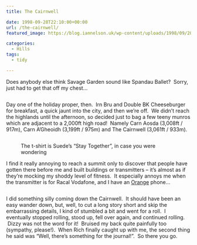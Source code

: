 ```yaml
---
title: The Cairnwell

date: 1998-09-28T22:10:00+00:00
url: /the-cairnwell/
featured_image: https://blog.iannelson.uk/wp-content/uploads/1998/09/2013_03_04_22_22_50-1.jpg

categories:
  - Hills
tags:
  - tidy

---
```

Does anybody else think Savage Garden sound like Spandau Ballet?  Sorry, just had to get that off my chest&#8230;<figure class="kg-card kg-image-card">

<img decoding="async" src="https://blog.iannelson.uk/wp-content/uploads/2023/08/2013_03_04_22_22_48.jpg" class="kg-image" alt loading="lazy" /> </figure> 

Day one of the holiday proper, then.  Irn Bru and Double BK Cheeseburger for breakfast, a quick jaunt into the city, and then we&#8217;re off.  We didn&#8217;t reach the highlands until the afternoon, so decided just to bag a few teeny munros which are adjacent to a 2,000ft high road!  Namely Carn Aosda (3,008ft / 917m), Carn A&#8217;Gheoidh (3,199ft / 975m) and The Cairnwell (3,061ft / 933m).<figure class="kg-card kg-image-card kg-card-hascaption">

<img decoding="async" src="https://blog.iannelson.uk/wp-content/uploads/2023/08/2013_03_04_22_22_50.jpg" class="kg-image" alt loading="lazy" /> <figcaption>The t-shirt is Suede&#8217;s &#8220;Stay Together&#8221;, in case you were wondering</figcaption></figure> 

I find it really annoying to reach a summit only to discover that people have gotten there before me and built buildings or transmitters &#8211; it&#8217;s almost as if they&#8217;re mocking my shoddy level of fitness.  It especially annoys me when the transmitter is for Racal Vodafone, and I have an [Orange][1] phone&#8230;<figure class="kg-card kg-image-card">

<img decoding="async" src="https://blog.iannelson.uk/wp-content/uploads/2023/08/2013_03_04_22_22_51.jpg" class="kg-image" alt loading="lazy" /> </figure> 

I did something silly coming down the Cairnwell.  It should have been an easy wander down, but, well, to cut a long story short and skip the embarrassing details, I kind of stumbled a bit and went for a roll.  I eventually stopped rolling, stood up, fell over again, and continued rolling.  Dizzy was not the word for it!  Bruised my back quite painfully too (sympathy, please!).  When Rich finally caught up with me, the second thing he said was &#8220;Well, there&#8217;s something for the journal!&#8221;.  So there you go.

 [1]: http://www.orange.co.uk/